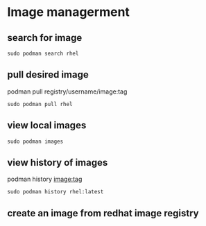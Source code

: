 # Image managerment

## search for image 

```
sudo podman search rhel
```

## pull desired image 

podman pull registry/username/image:tag

```
sudo podman pull rhel
```

## view  local images
```
sudo podman images 
```

## view history of images
podman history <image:tag>
```
sudo podman history rhel:latest
```


## create an image from redhat image registry